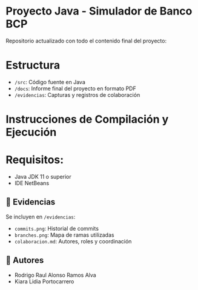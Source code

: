 # Proyecto Java - Simulador de Banco BCP

Repositorio actualizado con todo el contenido final del proyecto:

# Estructura

- `/src`: Código fuente en Java 
- `/docs`: Informe final del proyecto en formato PDF
- `/evidencias`: Capturas y registros de colaboración

# Instrucciones de Compilación y Ejecución

# Requisitos:
- Java JDK 11 o superior
- IDE NetBeans

## 📸 Evidencias

Se incluyen en `/evidencias`:
- `commits.png`: Historial de commits
- `branches.png`: Mapa de ramas utilizadas
- `colaboracion.md`: Autores, roles y coordinación

## 👥 Autores

- Rodrigo Raul Alonso Ramos Alva
- Kiara Lidia Portocarrero 
